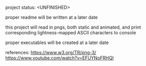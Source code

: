 project status: \<UNFINISHED\>

proper readme will be written at a later date

this project will read in pngs, both static and animated, and print corresponding lightness-mapped ASCII characters to console

proper executables will be created at a later date

references:
https://www.w3.org/TR/png-3/
https://www.youtube.com/watch?v=EFUYNoFRHQI